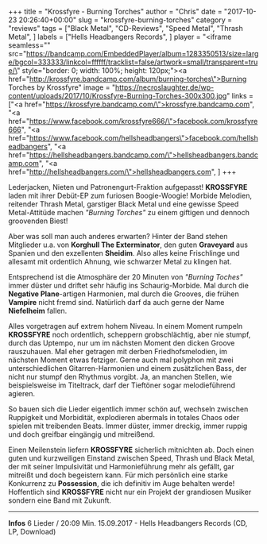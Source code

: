 +++
title = "Krossfyre - Burning Torches"
author = "Chris"
date = "2017-10-23 20:26:40+00:00"
slug = "krossfyre-burning-torches"
category = "reviews"
tags = ["Black Metal", "CD-Reviews", "Speed Metal", "Thrash Metal", ]
labels = ["Hells Headbangers Records", ]
player = "<iframe seamless=\"\" src=\"https://bandcamp.com/EmbeddedPlayer/album=1283350513/size=large/bgcol=333333/linkcol=ffffff/tracklist=false/artwork=small/transparent=true/\" style=\"border: 0; width: 100%; height: 120px;\"><a href=\"http://krossfyre.bandcamp.com/album/burning-torches\">Burning Torches by Krossfyre</a></iframe>"
image = "https://necroslaughter.de/wp-content/uploads/2017/10/Krossfyre-Burning-Torches-300x300.jpg"
links = ["<a href=\"https://krossfyre.bandcamp.com/\">krossfyre.bandcamp.com</a>", "<a href=\"https://www.facebook.com/krossfyre666/\">facebook.com/krossfyre666</a>", "<a href=\"https://www.facebook.com/hellsheadbangers\">facebook.com/hellsheadbangers</a>", "<a href=\"https://hellsheadbangers.bandcamp.com/\">hellsheadbangers.bandcamp.com</a>", "<a href=\"http://hellsheadbangers.com/\">hellsheadbangers.com</a>", ]
+++

Lederjacken, Nieten und Patronengurt-Fraktion aufgepasst! **KROSSFYRE** laden mit ihrer Debüt-EP zum furiosen Boogie-Woogie! Morbide Melodien, reitender Thrash Metal, garstiger Black Metal und eine gewisse Speed Metal-Attitüde machen _"Burning Torches"_ zu einem giftigen und dennoch groovenden Biest!

Aber was soll man auch anderes erwarten? Hinter der Band stehen Mitglieder u.a. von **Korghull The Exterminator**, den guten **Graveyard** aus Spanien und den exzellenten **Sheidim**. Also alles keine Frischlinge und allesamt mit ordentlich Ahnung, wie schwarzer Metal zu klingen hat.

Entsprechend ist die Atmosphäre der 20 Minuten von _"Burning Toches"_ immer düster und driftet sehr häufig ins Schaurig-Morbide. Mal durch die **Negative Plane**-artigen Harmonien, mal durch die Grooves, die frühen **Vampire** nicht fremd sind. Natürlich darf da auch gerne der Name **Niefelheim** fallen.

Alles vorgetragen auf extrem hohem Niveau. In einem Moment rumpeln **KROSSFYRE** noch ordentlich, scheppern grobschlächtig, aber nie stumpf, durch das Uptempo, nur um im nächsten Moment den dicken Groove rauszuhauen. Mal eher getragen mit derben Friedhofsmelodien, im nächsten Moment etwas fetziger. Gerne auch mal polyphon mit zwei unterschiedlichen Gitarren-Harmonien und einem zusätzlichen Bass, der nicht nur stumpf den Rhythmus vorgibt. Ja, an manchen Stellen, wie beispielsweise im Titeltrack, darf der Tieftöner sogar melodieführend agieren.

So bauen sich die Lieder eigentlich immer schön auf, wechseln zwischen Ruppigkeit und Morbidität, explodieren abermals in totales Chaos oder spielen mit treibenden Beats. Immer düster, immer dreckig, immer ruppig und doch greifbar eingängig und mitreißend.

Einen Meilenstein liefern **KROSSFYRE** sicherlich mitnichten ab. Doch einen guten und kurzweiligen Einstand zwischen Speed, Thrash und Black Metal, der mit seiner Impulsivität und Harmonieführung mehr als gefällt, gar mitreißt und doch begeistern kann. Für mich persönlich eine starke Konkurrenz zu **Possession**, die ich definitiv im Auge behalten werde! Hoffentlich sind **KROSSFYRE** nicht nur ein Projekt der grandiosen Musiker sondern eine Band mit Zukunft.





---
**Infos**
6 Lieder / 20:09 Min.
15.09.2017 - Hells Headbangers Records (CD, LP, Download)
